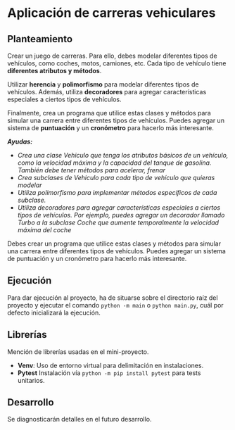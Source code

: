 # Aplicación de carreras vehiculares

## Planteamiento

Crear un juego de carreras. Para ello, debes modelar diferentes tipos de vehículos, como coches, motos, camiones, etc. Cada tipo de vehículo tiene **diferentes atributos y métodos**.

Utilizar **herencia** y **polimorfismo** para modelar diferentes tipos de vehículos. Además, utiliza **decoradores** para agregar características especiales a ciertos tipos de vehículos.

Finalmente, crea un programa que utilice estas clases y métodos para simular una carrera entre diferentes tipos de vehículos. Puedes agregar un sistema de **puntuación** y un **cronómetro** para hacerlo más interesante.

***Ayudas:***

- *Crea una clase Vehiculo que tenga los atributos básicos de un vehículo, como la velocidad máxima y la capacidad del tanque de gasolina. También debe tener métodos para acelerar, frenar*
- *Crea subclases de Vehiculo para cada tipo de vehículo que quieras modelar*
- *Utiliza polimorfismo para implementar métodos específicos de cada subclase.*
- *Utiliza decoradores para agregar características especiales a ciertos tipos de vehículos. Por ejemplo, puedes agregar un decorador llamado Turbo a la subclase Coche que aumente temporalmente la velocidad máxima del coche*

Debes crear un programa que utilice estas clases y métodos para simular una carrera entre diferentes tipos de vehículos. Puedes agregar un sistema de puntuación y un cronómetro para hacerlo más interesante.

## Ejecución
Para dar ejecución al proyecto, ha de situarse sobre el directorio raíz del proyecto y ejecutar el comando `python -m main` o `python main.py`, cuál por defecto inicializará la ejecución.

## Librerías
Mención de librerías usadas en el mini-proyecto.
- **Venv**: Uso de entorno virtual para delimitación en instalaciones.
- **Pytest**
Instalación vía `python -m pip install pytest` para tests unitarios.

## Desarrollo
Se diagnosticarán detalles en el futuro desarrollo.